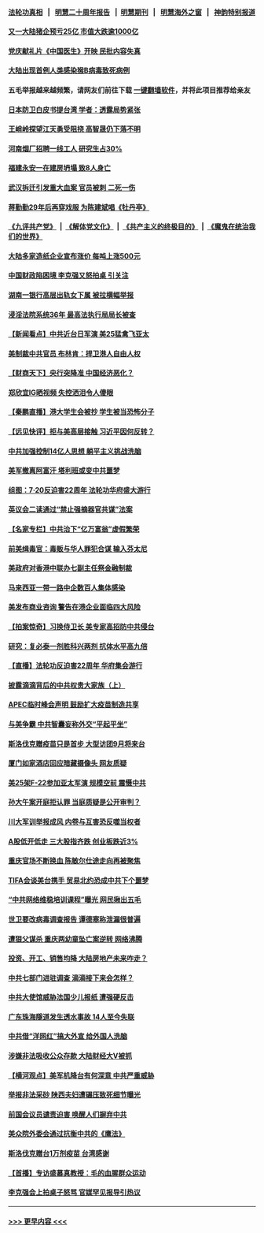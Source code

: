 #### [法轮功真相](https://github.com/gfw-breaker/truth/blob/master/README.md?t=0) &nbsp;&nbsp;|&nbsp;&nbsp; [明慧二十周年报告](https://github.com/gfw-breaker/mh-reports/blob/master/README.md?t=0) &nbsp;&nbsp;|&nbsp;&nbsp;[明慧期刊](https://github.com/gfw-breaker/mh-qikan) &nbsp;&nbsp;|&nbsp;&nbsp; [明慧海外之窗](https://github.com/gfw-breaker/mh-news/blob/master/README.md?t=0) &nbsp;&nbsp;|&nbsp;&nbsp; [神韵特别报道](https://github.com/gfw-breaker/mh-news/blob/master/shenyun.md?t=0)
#### [又一大陆猪企预亏25亿 市值大跌逾1000亿](../pages/nsc413/n13095154.md?t=07171901) 
#### [党庆献礼片《中国医生》开映 民批内容失真](../pages/nsc413/n13095169.md?t=07171901) 
#### [大陆出现首例人类感染猴B病毒致死病例](../pages/nsc413/n13095249.md?t=07171901) 
#### 五毛举报越来越频繁，请网友们前往下载 [一键翻墙软件](https://github.com/gfw-breaker/ssr-accounts)，并将此项目推荐给亲友
#### [日本防卫白皮书提台湾 学者：透露局势紧张](../pages/nsc413/n13095106.md?t=07171901) 
#### [王峭岭探望江天勇受阻挠 高智晟仍下落不明](../pages/nsc413/n13095102.md?t=07171901) 
#### [河南烟厂招聘一线工人 研究生占30%](../pages/nsc413/n13094939.md?t=07171901) 
#### [福建永安一在建房坍塌 致8人身亡](../pages/nsc413/n13095081.md?t=07171901) 
#### [武汉拆迁引发重大血案 官员被刺 二死一伤](../pages/nsc413/n13094713.md?t=07171901) 
#### [蒋勤勤29年后再穿戏服 为陈建斌唱《牡丹亭》](../pages/nsc413/n13094483.md?t=07171901) 
#### [《九评共产党》](https://github.com/begood0513/9ping.md/blob/master/README.md) &nbsp;|&nbsp; [《解体党文化》](../../../../jtdwh.md/blob/master/README.md)  &nbsp;|&nbsp; [《共产主义的终极目的》](../../../../gczydzjmd.md/blob/master/README.md) &nbsp;|&nbsp; [《魔鬼在统治我们的世界》](../../../../mgztzwmdsj.md/blob/master/README.md) 
#### [大陆多家造纸企业宣布涨价 每吨上涨500元](../pages/nsc413/n13094570.md?t=07171901) 
#### [中国财政陷困境 李克强又怒拍桌 引关注](../pages/nsc413/n13094756.md?t=07171901) 
#### [湖南一银行高层出轨女下属 被拉横幅举报](../pages/nsc413/n13094790.md?t=07171901) 
#### [浸淫法院系统36年 最高法执行局局长被查](../pages/nsc413/n13094715.md?t=07171901) 
#### [【新闻看点】中共近台日军演 美25猛禽飞亚太](../pages/nsc413/n13094168.md?t=07171901) 
#### [美制裁中共官员 布林肯：捍卫港人自由人权](../pages/nsc413/n13094295.md?t=07171901) 
#### [【财商天下】央行突降准 中国经济恶化？](../pages/nsc413/n13094199.md?t=07171901) 
#### [郑欣宜IG晒视频 失控洒泪令人傻眼](../pages/nsc413/n13094169.md?t=07171901) 
#### [【秦鹏直播】港大学生会被抄 学生被当恐怖分子](../pages/nsc413/n13094364.md?t=07171901) 
#### [【远见快评】拒与美高层接触 习近平因何反转？](../pages/nsc413/n13094320.md?t=07171901) 
#### [中共加强控制14亿人思想 躺平主义挑战洗脑](../pages/nsc413/n13094299.md?t=07171901) 
#### [美军撤离阿富汗 塔利班或变中共噩梦](../pages/nsc413/n13094370.md?t=07171901) 
#### [组图：7·20反迫害22周年 法轮功华府盛大游行](../pages/nsc413/n13094319.md?t=07171901) 
#### [英议会二读通过“禁止强摘器官共谋”法案](../pages/nsc413/n13094147.md?t=07171901) 
#### [【名家专栏】中共治下“亿万富翁”虚假繁荣](../pages/nsc413/n13090860.md?t=07171901) 
#### [前美缉毒官：毒贩与华人罪犯合谋 输入芬太尼](../pages/nsc413/n13094090.md?t=07171901) 
#### [美政府对香港中联办七副主任祭金融制裁](../pages/nsc413/n13093952.md?t=07171901) 
#### [马来西亚一带一路中企数百人集体感染](../pages/nsc413/n13094118.md?t=07171901) 
#### [美发布商业咨询 警告在港企业面临四大风险](../pages/nsc413/n13093863.md?t=07171901) 
#### [【拍案惊奇】习换侍卫长 美专家高招防中共侵台](../pages/nsc413/n13092447.md?t=07171901) 
#### [研究：复必泰一剂胜科兴两剂 抗体水平高九倍](../pages/nsc413/n13094057.md?t=07171901) 
#### [【直播】法轮功反迫害22周年 华府集会游行](../pages/nsc413/n13086810.md?t=07171901) 
#### [披露滴滴背后的中共权贵大家族（上）](../pages/nsc413/n13093989.md?t=07171901) 
#### [APEC临时峰会声明 鼓励扩大疫苗制造共享](../pages/nsc413/n13093905.md?t=07171901) 
#### [与美争霸 中共智囊妄称外交“平起平坐”](../pages/nsc413/n13087656.md?t=07171901) 
#### [斯洛伐克赠疫苗只是首步 大型访团9月将来台](../pages/nsc413/n13093721.md?t=07171901) 
#### [厦门如家酒店回应暗藏摄像头 网友质疑](../pages/nsc413/n13093498.md?t=07171901) 
#### [美25架F-22参加亚太军演 规模空前 震慑中共](../pages/nsc413/n13093658.md?t=07171901) 
#### [孙大午案开庭拒认罪 当庭质疑是公开审判？](../pages/nsc413/n13093342.md?t=07171901) 
#### [川大军训举报成风 内卷与互害恐反噬当权者](../pages/nsc413/n13093275.md?t=07171901) 
#### [A股低开低走 三大股指齐跌 创业板跌近3%](../pages/nsc413/n13093107.md?t=07171901) 
#### [重庆官场不断换血 陈敏尔仕途走向再被聚焦](../pages/nsc413/n13092770.md?t=07171901) 
#### [TIFA会谈美台携手 贸易北约恐成中共下个噩梦](../pages/nsc413/n13093035.md?t=07171901) 
#### [“中共网络维稳培训课程”曝光 网民揪出五毛](../pages/nsc413/n13091430.md?t=07171901) 
#### [世卫要改病毒调查报告 谭德塞称泄漏很普遍](../pages/nsc413/n13093141.md?t=07171901) 
#### [遭狠父谋杀 重庆两幼童坠亡案逆转 网络沸腾](../pages/nsc413/n13093149.md?t=07171901) 
#### [投资、开工、销售均降 大陆房地产未来咋走？](../pages/nsc413/n13092766.md?t=07171901) 
#### [中共七部门进驻调查 滴滴接下来会怎样？](../pages/nsc413/n13093014.md?t=07171901) 
#### [中共大使馆威胁法国少儿报纸 遭强硬反击](../pages/nsc413/n13092775.md?t=07171901) 
#### [广东珠海隧道发生透水事故 14人至今失联](../pages/nsc413/n13092807.md?t=07171901) 
#### [中共借“洋网红”搞大外宣 给外国人洗脑](../pages/nsc413/n13091179.md?t=07171901) 
#### [涉嫌非法吸收公众存款 大陆财经大V被抓](../pages/nsc413/n13092306.md?t=07171901) 
#### [【横河观点】美军机降台有何深意 中共严重威胁](../pages/nsc413/n13092078.md?t=07171901) 
#### [举报非法采砂 陕西夫妇遭碾压致死细节曝光](../pages/nsc413/n13092606.md?t=07171901) 
#### [前国会议员谴责迫害 唤醒人们摒弃中共](../pages/nsc413/n13092230.md?t=07171901) 
#### [美众院外委会通过抗衡中共的《鹰法》](../pages/nsc413/n13092480.md?t=07171901) 
#### [斯洛伐克赠台1万剂疫苗 台湾感谢](../pages/nsc413/n13092472.md?t=07171901) 
#### [【首播】专访盛慕真教授：毛的血腥群众运动](../pages/nsc413/n13091782.md?t=07171901) 
#### [李克强会上拍桌子怒骂 官媒罕见报导引热议](../pages/nsc413/n13092396.md?t=07171901) 

----
#### [ >>> 更早内容 <<< ](../indexes/nsc413-earlier.md)
